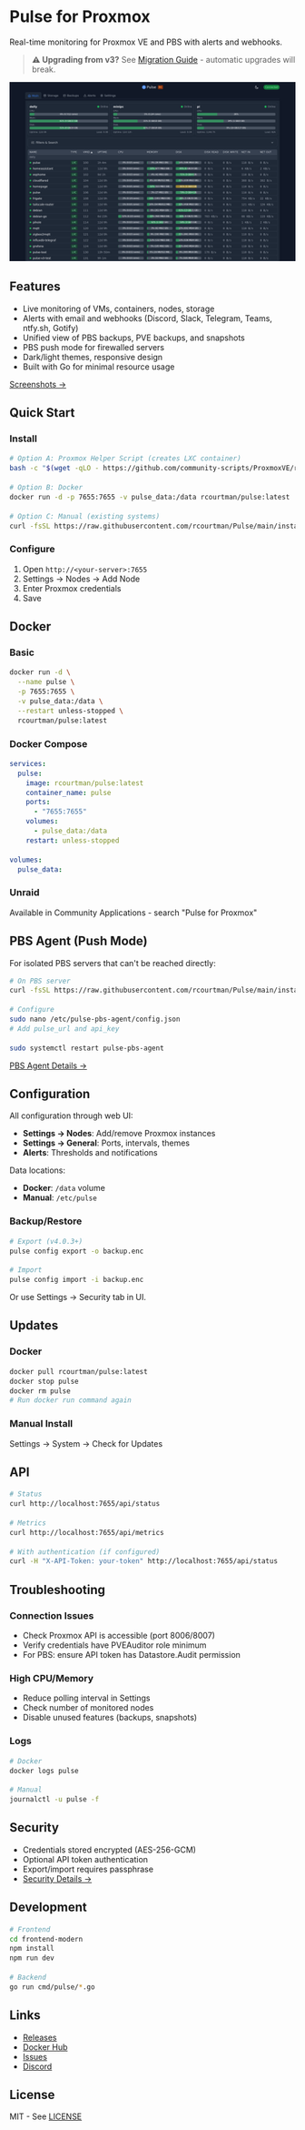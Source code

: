 # Pulse for Proxmox

Real-time monitoring for Proxmox VE and PBS with alerts and webhooks.

> **⚠️ Upgrading from v3?** See [Migration Guide](docs/MIGRATION_V3_TO_V4.md) - automatic upgrades will break.

![Dashboard](docs/images/01-dashboard.png)

## Features

- Live monitoring of VMs, containers, nodes, storage
- Alerts with email and webhooks (Discord, Slack, Telegram, Teams, ntfy.sh, Gotify)
- Unified view of PBS backups, PVE backups, and snapshots
- PBS push mode for firewalled servers
- Dark/light themes, responsive design
- Built with Go for minimal resource usage

[Screenshots →](docs/SCREENSHOTS.md)

## Quick Start

### Install

```bash
# Option A: Proxmox Helper Script (creates LXC container)
bash -c "$(wget -qLO - https://github.com/community-scripts/ProxmoxVE/raw/main/ct/pulse.sh)"

# Option B: Docker
docker run -d -p 7655:7655 -v pulse_data:/data rcourtman/pulse:latest

# Option C: Manual (existing systems)
curl -fsSL https://raw.githubusercontent.com/rcourtman/Pulse/main/install.sh | sudo bash
```

### Configure

1. Open `http://<your-server>:7655`
2. Settings → Nodes → Add Node
3. Enter Proxmox credentials
4. Save

## Docker

### Basic
```bash
docker run -d \
  --name pulse \
  -p 7655:7655 \
  -v pulse_data:/data \
  --restart unless-stopped \
  rcourtman/pulse:latest
```

### Docker Compose
```yaml
services:
  pulse:
    image: rcourtman/pulse:latest
    container_name: pulse
    ports:
      - "7655:7655"
    volumes:
      - pulse_data:/data
    restart: unless-stopped

volumes:
  pulse_data:
```

### Unraid
Available in Community Applications - search "Pulse for Proxmox"

## PBS Agent (Push Mode)

For isolated PBS servers that can't be reached directly:

```bash
# On PBS server
curl -fsSL https://raw.githubusercontent.com/rcourtman/Pulse/main/install-pbs-agent.sh | sudo bash

# Configure
sudo nano /etc/pulse-pbs-agent/config.json
# Add pulse_url and api_key

sudo systemctl restart pulse-pbs-agent
```

[PBS Agent Details →](docs/PBS-AGENT.md)

## Configuration

All configuration through web UI:
- **Settings → Nodes**: Add/remove Proxmox instances
- **Settings → General**: Ports, intervals, themes
- **Alerts**: Thresholds and notifications

Data locations:
- **Docker**: `/data` volume
- **Manual**: `/etc/pulse`

### Backup/Restore

```bash
# Export (v4.0.3+)
pulse config export -o backup.enc

# Import
pulse config import -i backup.enc
```

Or use Settings → Security tab in UI.

## Updates

### Docker
```bash
docker pull rcourtman/pulse:latest
docker stop pulse
docker rm pulse
# Run docker run command again
```

### Manual Install
Settings → System → Check for Updates

## API

```bash
# Status
curl http://localhost:7655/api/status

# Metrics
curl http://localhost:7655/api/metrics

# With authentication (if configured)
curl -H "X-API-Token: your-token" http://localhost:7655/api/status
```

## Troubleshooting

### Connection Issues
- Check Proxmox API is accessible (port 8006/8007)
- Verify credentials have PVEAuditor role minimum
- For PBS: ensure API token has Datastore.Audit permission

### High CPU/Memory
- Reduce polling interval in Settings
- Check number of monitored nodes
- Disable unused features (backups, snapshots)

### Logs
```bash
# Docker
docker logs pulse

# Manual
journalctl -u pulse -f
```

## Security

- Credentials stored encrypted (AES-256-GCM)
- Optional API token authentication
- Export/import requires passphrase
- [Security Details →](docs/SECURITY.md)

## Development

```bash
# Frontend
cd frontend-modern
npm install
npm run dev

# Backend
go run cmd/pulse/*.go
```

## Links

- [Releases](https://github.com/rcourtman/Pulse/releases)
- [Docker Hub](https://hub.docker.com/r/rcourtman/pulse)
- [Issues](https://github.com/rcourtman/Pulse/issues)
- [Discord](https://discord.gg/hEEupTH2x3)

## License

MIT - See [LICENSE](LICENSE)